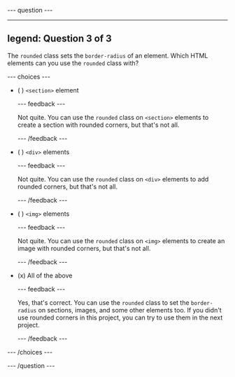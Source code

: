 \--- question ---

---

## legend: Question 3 of 3

The `rounded` class sets the `border-radius` of an element. Which HTML elements can you use the `rounded` class with?

\--- choices ---

- ( ) `<section>` element

  \--- feedback ---

  Not quite. You can use the `rounded` class on `<section>` elements to create a section with rounded corners, but that's not all.

  \--- /feedback ---

- ( ) `<div>` elements

  \--- feedback ---

  Not quite. You can use the `rounded` class on `<div>` elements to add rounded corners, but that's not all.

  \--- /feedback ---

- ( ) `<img>` elements

  \--- feedback ---

  Not quite. You can use the `rounded` class on `<img>` elements to create an image with rounded corners, but that's not all.

  \--- /feedback ---

- (x) All of the above

  \--- feedback ---

  Yes, that's correct. You can use the `rounded` class to set the `border-radius` on sections, images, and some other elements too. If you didn't use rounded corners in this project, you can try to use them in the next project.

  \--- /feedback ---

\--- /choices ---

\--- /question ---
